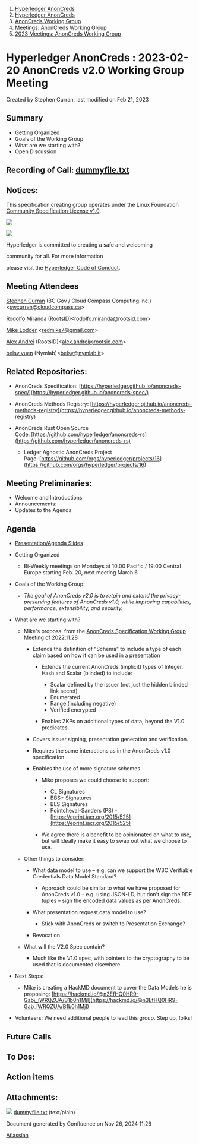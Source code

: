 1. [Hyperledger AnonCreds](index.html)
2. [Hyperledger AnonCreds](Hyperledger-AnonCreds_20283406.html)
3. [AnonCreds Working Group](AnonCreds-Working-Group_20291468.html)
4. [Meetings: AnonCreds Working Group](20291486.html)
5. [2023 Meetings: AnonCreds Working Group](20295076.html)

# Hyperledger AnonCreds : 2023-02-20 AnonCreds v2.0 Working Group Meeting

Created by Stephen Curran, last modified on Feb 21, 2023

## Summary

- Getting Organized
- Goals of the Working Group
- What are we starting with?
- Open Discussion

## Recording of Call: [dummyfile.txt](#)

## Notices:

This specification creating group operates under the Linux Foundation [Community Specification License v1.0](https://github.com/hyperledger/anoncreds-spec/blob/main/1._Community_Specification_License-v1.md).

![](https://wiki.hyperledger.org/download/attachments/29034696/Antitrustnotice.png?version=1&modificationDate=1581695654000&api=v2)

![](https://wiki.hyperledger.org/download/attachments/2392771/welcome.png?version=2&modificationDate=1572450107000&api=v2)

Hyperledger is committed to creating a safe and welcoming

community for all. For more information

please visit the [Hyperledger Code of Conduct](https://lf-hyperledger.atlassian.net/wiki/spaces/HYP/pages/19595281/Hyperledger+Code+of+Conduct).

## Meeting Attendees

[Stephen Curran](https://lf-hyperledger.atlassian.net/wiki/people/557058:d676f135-ecd6-465b-b7eb-f87976bf4569?ref=confluence) (BC Gov / Cloud Compass Computing Inc.) &lt;swcurran@cloudcompass.ca&gt;

[Rodolfo Miranda](https://lf-hyperledger.atlassian.net/wiki/people/557058:a5a62b78-cc75-4d00-80c0-df455129302a?ref=confluence) (RootsID)&lt;rodolfo.miranda@rootsid.com&gt;

[Mike Lodder](https://lf-hyperledger.atlassian.net/wiki/people/557058:23b28066-a30e-4a6b-9b86-34dae49fd7f0?ref=confluence) &lt;redmike7@gmail.com&gt;

[Alex Andrei](https://lf-hyperledger.atlassian.net/wiki/people/70121:00b65a7a-d5d0-4049-86d4-f9d8ebe69b62?ref=confluence) (RootsID)&lt;alex.andrei@rootsid.com&gt;

[belsy yuen](https://lf-hyperledger.atlassian.net/wiki/people/557058:e119392d-95a0-402d-8442-6e4fcb3b5513?ref=confluence) (Nymlab)&lt;belsy@nymlab.it&gt;

## Related Repositories:

- AnonCreds Specification: [https://hyperledger.github.io/anoncreds-spec/](https://hyperledger.github.io/anoncreds-spec/)
- AnonCreds Methods Registry: [https://hyperledger.github.io/anoncreds-methods-registry](https://hyperledger.github.io/anoncreds-methods-registry)
- AnonCreds Rust Open Source Code: [https://github.com/hyperledger/anoncreds-rs](https://github.com/hyperledger/anoncreds-rs)
  
  - Ledger Agnostic AnonCreds Project Page: [https://github.com/orgs/hyperledger/projects/16](https://github.com/orgs/hyperledger/projects/16)

## Meeting Preliminaries:

- Welcome and Introductions
- Announcements:
- Updates to the Agenda

## Agenda

- [Presentation/Agenda Slides](https://docs.google.com/presentation/d/1RlZbId6EvOgIHQfndFDYtTb7zY_xjA3lyhE0vOU5hG0/edit?usp=sharing)
- Getting Organized
  
  - Bi-Weekly meetings on Mondays at 10:00 Pacific / 19:00 Central Europe starting Feb. 20, next meeting March 6
- Goals of the Working Group:
  
  - *The goal of AnonCreds v2.0 is to retain and extend the privacy-preserving features of AnonCreds v1.0, while improving capabilities, performance, extensibility, and security.*
- What are we starting with?
  
  - Mike's proposal from the [AnonCreds Specification Working Group Meeting of 2022.11.28](https://lf-hyperledger.atlassian.net/wiki/display/ANONCREDS/2022-11-28+AnonCreds+Specification+Working+Group+Meeting)
    
    - Extends the definition of "Schema" to include a type of each claim based on how it can be used in a presentation
      
      - Extends the current AnonCreds (implicit) types of Integer, Hash and Scalar (blinded) to include:
        
        - Scalar defined by the issuer (not just the hidden blinded link secret)
        - Enumerated
        - Range (including negative)
        - Verified encrypted
      - Enables ZKPs on additional types of data, beyond the V1.0 predicates.
    - Covers issuer signing, presentation generation and verification.
    - Requires the same interactions as in the AnonCreds v1.0 specification
    - Enables the use of more signature schemes
      
      - Mike proposes we could choose to support:
        
        - CL Signatures
        - BBS+ Signatures
        - BLS Signatures
        - Pointcheval-Sanders (PS) - [https://eprint.iacr.org/2015/525](https://eprint.iacr.org/2015/525)
      - We agree there is a benefit to be opinionated on what to use, but will ideally make it easy to swap out what we choose to use.
  - Other things to consider:
    
    - What data model to use – e.g. can we support the W3C Verifiable Credentials Data Model Standard?
      
      - Approach could be similar to what we have proposed for AnonCreds v1.0 – e.g. using JSON-LD, but don't sign the RDF tuples – sign the encoded data values as per AnonCreds.
    - What presentation request data model to use?
      
      - Stick with AnonCreds or switch to Presentation Exchange?
    - Revocation
  - What will the V2.0 Spec contain?
    
    - Much like the V1.0 spec, with pointers to the cryptography to be used that is documented elsewhere.
- Next Steps:
  
  - Mike is creating a HackMD document to cover the Data Models he is proposing: [https://hackmd.io/@n3EfHQ0HR9-Gab\_iWRQZUA/B1b0h1MjI](https://hackmd.io/@n3EfHQ0HR9-Gab_iWRQZUA/B1b0h1MjI)
- Volunteers: We need additional people to lead this group. Step up, folks!

## Future Calls

## To Dos:

## Action items

## Attachments:

![](images/icons/bullet_blue.gif) [dummyfile.txt](attachments/20291946/20295103.txt) (text/plain)

Document generated by Confluence on Nov 26, 2024 11:26

[Atlassian](http://www.atlassian.com/)
